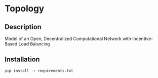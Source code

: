 # Topology

## Description
Model of an Open, Decentralized Computational Network with Incentive-Based Load Balancing

## Installation


```bash
pip install -r requirements.txt
